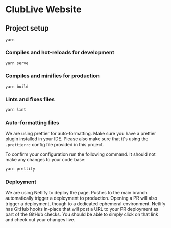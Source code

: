 # ClubLive Website

## Project setup

```
yarn
```

### Compiles and hot-reloads for development

```
yarn serve
```

### Compiles and minifies for production

```
yarn build
```

### Lints and fixes files

```
yarn lint
```

### Auto-formatting files

We are using prettier for auto-formatting. Make sure you have a prettier plugin installed in your IDE.
Please also make sure that it's using the `.prettierrc` config file provided in this project.

To confirm your configuration run the following command. It should not make any changes to your code base:
```
yarn prettify
```

### Deployment

We are using Netlify to deploy the page. Pushes to the main branch automatically trigger a deployment to production.
Opening a PR will also trigger a deployment, though to a dedicated ephemeral environment. Netlify has GitHub hooks
in-place that will post a URL to your PR deployment as part of the GitHub checks. You should be able to simply click
on that link and check out your changes live.
